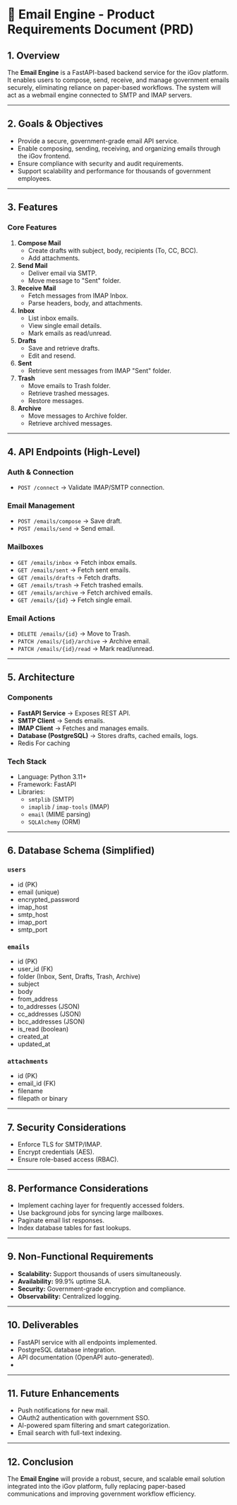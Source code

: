# 📧 Email Engine - Product Requirements Document (PRD)

## 1. Overview

The **Email Engine** is a FastAPI-based backend service for the iGov
platform. It enables users to compose, send, receive, and manage
government emails securely, eliminating reliance on paper-based
workflows. The system will act as a webmail engine connected to SMTP and
IMAP servers.

------------------------------------------------------------------------

## 2. Goals & Objectives

-   Provide a secure, government-grade email API service.
-   Enable composing, sending, receiving, and organizing emails through
    the iGov frontend.
-   Ensure compliance with security and audit requirements.
-   Support scalability and performance for thousands of government
    employees.

------------------------------------------------------------------------

## 3. Features

### Core Features

1.  **Compose Mail**
    -   Create drafts with subject, body, recipients (To, CC, BCC).
    -   Add attachments.
2.  **Send Mail**
    -   Deliver email via SMTP.
    -   Move message to "Sent" folder.
3.  **Receive Mail**
    -   Fetch messages from IMAP Inbox.
    -   Parse headers, body, and attachments.
4.  **Inbox**
    -   List inbox emails.
    -   View single email details.
    -   Mark emails as read/unread.
5.  **Drafts**
    -   Save and retrieve drafts.
    -   Edit and resend.
6.  **Sent**
    -   Retrieve sent messages from IMAP "Sent" folder.
7.  **Trash**
    -   Move emails to Trash folder.
    -   Retrieve trashed messages.
    -   Restore messages.
8.  **Archive**
    -   Move messages to Archive folder.
    -   Retrieve archived messages.

------------------------------------------------------------------------

## 4. API Endpoints (High-Level)

### Auth & Connection

-   `POST /connect` → Validate IMAP/SMTP connection.

### Email Management

-   `POST /emails/compose` → Save draft.
-   `POST /emails/send` → Send email.

### Mailboxes

-   `GET /emails/inbox` → Fetch inbox emails.
-   `GET /emails/sent` → Fetch sent emails.
-   `GET /emails/drafts` → Fetch drafts.
-   `GET /emails/trash` → Fetch trashed emails.
-   `GET /emails/archive` → Fetch archived emails.
-   `GET /emails/{id}` → Fetch single email.

### Email Actions

-   `DELETE /emails/{id}` → Move to Trash.
-   `PATCH /emails/{id}/archive` → Archive email.
-   `PATCH /emails/{id}/read` → Mark read/unread.

------------------------------------------------------------------------

## 5. Architecture

### Components

-   **FastAPI Service** → Exposes REST API.
-   **SMTP Client** → Sends emails.
-   **IMAP Client** → Fetches and manages emails.
-   **Database (PostgreSQL)** → Stores drafts, cached emails, logs.
-   Redis For caching 


### Tech Stack

-   Language: Python 3.11+
-   Framework: FastAPI
-   Libraries:
    -   `smtplib` (SMTP)
    -   `imaplib` / `imap-tools` (IMAP)
    -   `email` (MIME parsing)
    -   `SQLAlchemy` (ORM)


------------------------------------------------------------------------

## 6. Database Schema (Simplified)

### `users`

-   id (PK)
-   email (unique)
-   encrypted_password
-   imap_host
-   smtp_host
-   imap_port
-   smtp_port

### `emails`

-   id (PK)
-   user_id (FK)
-   folder (Inbox, Sent, Drafts, Trash, Archive)
-   subject
-   body
-   from_address
-   to_addresses (JSON)
-   cc_addresses (JSON)
-   bcc_addresses (JSON)
-   is_read (boolean)
-   created_at
-   updated_at

### `attachments`

-   id (PK)
-   email_id (FK)
-   filename
-   filepath or binary

------------------------------------------------------------------------

## 7. Security Considerations

-   Enforce TLS for SMTP/IMAP.
-   Encrypt credentials (AES).
-   Ensure role-based access (RBAC).

------------------------------------------------------------------------

## 8. Performance Considerations

-   Implement caching layer for frequently accessed folders.
-   Use background jobs for syncing large mailboxes.
-   Paginate email list responses.
-   Index database tables for fast lookups.

------------------------------------------------------------------------

## 9. Non-Functional Requirements

-   **Scalability:** Support thousands of users simultaneously.
-   **Availability:** 99.9% uptime SLA.
-   **Security:** Government-grade encryption and compliance.
-   **Observability:** Centralized logging.

------------------------------------------------------------------------

## 10. Deliverables

-   FastAPI service with all endpoints implemented.
-   PostgreSQL database integration.
-   API documentation (OpenAPI auto-generated).
-   
------------------------------------------------------------------------

## 11. Future Enhancements

-   Push notifications for new mail.
-   OAuth2 authentication with government SSO.
-   AI-powered spam filtering and smart categorization.
-   Email search with full-text indexing.

------------------------------------------------------------------------

## 12. Conclusion

The **Email Engine** will provide a robust, secure, and scalable email
solution integrated into the iGov platform, fully replacing paper-based
communications and improving government workflow efficiency.
